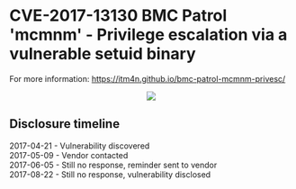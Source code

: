 # CVE-2017-13130 BMC Patrol 'mcmnm' - Privilege escalation via a vulnerable setuid binary 

For more information: https://itm4n.github.io/bmc-patrol-mcmnm-privesc/ 

<p align="center">
  <img src="/ca-dollaru-uxdqmsrv-privesc/screenshots/00_exploit-demo.gif">
</p>

## Disclosure timeline
2017-04-21 - Vulnerability discovered  
2017-05-09 - Vendor contacted  
2017-06-05 - Still no response, reminder sent to vendor  
2017-08-22 - Still no response, vulnerability disclosed  
